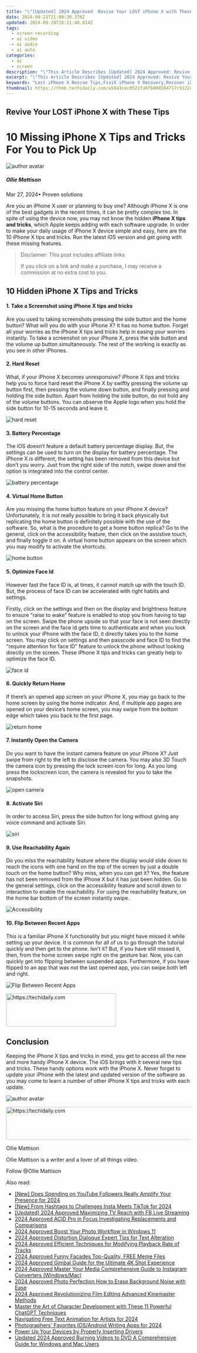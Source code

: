 ```yaml
---
title: "\"[Updated] 2024 Approved  Revive Your LOST iPhone X with These Tips\""
date: 2024-09-21T21:09:20.376Z
updated: 2024-09-28T18:21:48.814Z
tags: 
  - screen-recording
  - ai video
  - ai audio
  - ai auto
categories: 
  - ai
  - screen
description: "\"This Article Describes [Updated] 2024 Approved: Revive Your LOST iPhone X with These Tips\""
excerpt: "\"This Article Describes [Updated] 2024 Approved: Revive Your LOST iPhone X with These Tips\""
keywords: "Lost iPhone X Rescue Tips,FixiX iPhone X Recovery,Recover iX Phone X Guide,Restore iPhone X Lost Data,Find Missing iPhone X Ways,Rescue iPhone X Settings,Revive iPhone X Lost State"
thumbnail: https://thmb.techidaily.com/a50a3cec0521fa6fb800284717c9122c07291a0277fd1f77229ad231586b5b14.jpg
---
```


## Revive Your LOST iPhone X with These Tips

# 10 Missing iPhone X Tips and Tricks For You to Pick Up

![author avatar](https://images.wondershare.com/filmora/article-images/ollie-mattison.jpg)

##### Ollie Mattison

 Mar 27, 2024• Proven solutions

Are you an iPhone X user or planning to buy one? Although iPhone X is one of the best gadgets in the recent times, it can be pretty complex too. In spite of using the device now, you may not know the hidden **iPhone X tips and tricks**, which Apple keeps adding with each software upgrade. In order to make your daily usage of iPhone X device simple and easy, here are the 10 iPhone X tips and tricks. Run the latest iOS version and get going with these missing features.

>  Disclaimer: This post includes affiliate links
>
>  If you click on a link and make a purchase, I may receive a commission at no extra cost to you.
>

## 10 Hidden iPhone X Tips and Tricks

#### 1\. Take a Screenshot using iPhone X tips and tricks

Are you used to taking screenshots pressing the side button and the home button? What will you do with your iPhone X? It has no home button. Forget all your worries as the iPhone X tips and tricks help in easing your worries instantly. To take a screenshot on your iPhone X, press the side button and the volume up button simultaneously. The rest of the working is exactly as you see in other iPhones.

#### 2\. Hard Reset

What, if your iPhone X becomes unresponsive? iPhone X tips and tricks help you to force hard reset the iPhone X by swiftly pressing the volume up button first, then pressing the volume down button, and finally pressing and holding the side button. Apart from holding the side button, do not hold any of the volume buttons. You can observe the Apple logo when you hold the side button for 10-15 seconds and leave it.

![hard reset](https://images.wondershare.com/filmora/article-images/iPhone-X-Hard-Reset-Buttons-min.png)

#### 3\. Battery Percentage

The iOS doesn’t feature a default battery percentage display. But, the settings can be used to turn on the display for battery percentage. The iPhone X is different, the setting has been removed from this device but don’t you worry. Just from the right side of the notch, swipe down and the option is integrated into the control center.

![battery percentage](https://images.wondershare.com/filmora/article-images/iOS_battery_percentage.jpg)

#### 4\. Virtual Home Button

Are you missing the home button feature on your iPhone X device? Unfortunately, it is not really possible to bring it back physically but replicating the home button is definitely possible with the use of the software. So, what is the procedure to get a home button replica? Go to the general, click on the accessibility feature, then click on the assistive touch, and finally toggle it on. A virtual home button appears on the screen which you may modify to activate the shortcuts.

![home button](https://images.wondershare.com/filmora/article-images/iphone-home-button.jpg)

#### 5\. Optimize Face Id

However fast the face ID is, at times, it cannot match up with the touch ID. But, the process of face ID can be accelerated with right habits and settings.

Firstly, click on the settings and then on the display and brightness feature to ensure “raise to wake” feature is enabled to stop you from having to tap on the screen. Swipe the phone upside so that your face is not seen directly on the screen and the face id gets time to authenticate and when you look to unlock your iPhone with the face ID, it directly takes you to the home screen. You may click on settings and then passcode and face ID to find the “require attention for face ID” feature to unlock the phone without looking directly on the screen. These iPhone X tips and tricks can greatly help to optimize the face ID.

![face id](https://images.wondershare.com/filmora/article-images/settings-face-id2.jpg)

#### 6\. Quickly Return Home

If there’s an opened app screen on your iPhone X, you may go back to the home screen by using the home indicator. And, if multiple app pages are opened on your device’s home screen, you may swipe from the bottom edge which takes you back to the first page.

![return home](https://images.wondershare.com/filmora/article-images/home-indicator-iphone-x.jpg)

#### 7\. Instantly Open the Camera

Do you want to have the instant camera feature on your iPhone X? Just swipe from right to the left to disclose the camera. You may also 3D Touch the camera icon by pressing the lock screen icon for long. As you long press the lockscreen icon, the camera is revealed for you to take the snapshots.

![open camera](https://images.wondershare.com/filmora/article-images/iphone-x-open-camera.jpg)

#### 8\. Activate Siri

In order to access Siri, press the side button for long without giving any voice command and activate Siri.

![siri](https://images.wondershare.com/filmora/article-images/siri.jpg)

#### 9\. Use Reachability Again

Do you miss the reachability feature where the display would slide down to reach the icons with one hand on the top of the screen by just a double touch on the home button? Why miss, when you can get it? Yes, the feature has not been removed from the iPhone X but it has just been hidden. Go to the general settings, click on the accessibility feature and scroll down to interaction to enable the reachability. For using the reachability feature, on the home bar bottom of the screen instantly swipe.

![Accessibility](https://images.wondershare.com/filmora/article-images/Accessibility.png)

#### 10\. Flip Between Recent Apps

This is a familiar iPhone X functionality but you might have missed it while setting up your device. It is common for all of us to go through the tutorial quickly and then get to the phone. Isn’t it? But, if you have still missed it, then, from the home screen swipe right on the gesture bar. Now, you can quickly get into flipping between suspended apps. Furthermore, if you have flipped to an app that was not the last opened app, you can swipe both left and right.

![Flip Between Recent Apps](https://images.wondershare.com/filmora/article-images/iphone-x-multitasking.jpg)

<!-- affiliate ads begin -->
<a href="https://aligracehair.sjv.io/c/5597632/2012401/19272" target="_top" id="2012401">
  <img src="//a.impactradius-go.com/display-ad/19272-2012401" border="0" alt="https://techidaily.com" width="300" height="90"/>
</a>
<img height="0" width="0" src="https://aligracehair.sjv.io/i/5597632/2012401/19272" style="position:absolute;visibility:hidden;" border="0" />
<!-- affiliate ads end -->

## Conclusion

Keeping the iPhone X tips and tricks in mind, you get to access all the new and more handy iPhone X device. The iOS brings with it several new tips and tricks. These handy options work with the iPhone X. Never forget to update your iPhone with the latest and updated version of the software as you may come to learn a number of other iPhone X tips and tricks with each update.

![author avatar](https://images.wondershare.com/filmora/article-images/ollie-mattison.jpg)

<!-- affiliate ads begin -->
<a href="https://aligracehair.sjv.io/c/5597632/1880944/19272" target="_top" id="1880944">
  <img src="//a.impactradius-go.com/display-ad/19272-1880944" border="0" alt="https://techidaily.com" width="728" height="90"/>
</a>
<img height="0" width="0" src="https://aligracehair.sjv.io/i/5597632/1880944/19272" style="position:absolute;visibility:hidden;" border="0" />
<!-- affiliate ads end -->

Ollie Mattison

Ollie Mattison is a writer and a lover of all things video.

Follow @Ollie Mattison


<ins class="adsbygoogle"
     style="display:block"
     data-ad-format="autorelaxed"
     data-ad-client="ca-pub-7571918770474297"
     data-ad-slot="1223367746"></ins>



<ins class="adsbygoogle"
     style="display:block"
     data-ad-client="ca-pub-7571918770474297"
     data-ad-slot="8358498916"
     data-ad-format="auto"
     data-full-width-responsive="true"></ins>


<span class="atpl-alsoreadstyle">Also read:</span>
<div><ul>
<li><a href="https://facebook-video-share.techidaily.com/new-does-spending-on-youtube-followers-really-amplify-your-presence-for-2024/"><u>[New] Does Spending on YouTube Followers Really Amplify Your Presence for 2024</u></a></li>
<li><a href="https://fox-blue.techidaily.com/new-from-hashtags-to-challenges-insta-meets-tiktok-for-2024/"><u>[New] From Hashtags to Challenges Insta Meets TikTok for 2024</u></a></li>
<li><a href="https://facebook-videos.techidaily.com/updated-2024-approved-maximizing-tv-reach-with-fb-live-streaming/"><u>[Updated] 2024 Approved Maximizing TV Reach with FB Live Streaming</u></a></li>
<li><a href="https://fox-links.techidaily.com/2024-approved-acid-pro-in-focus-investigating-replacements-and-comparisons/"><u>2024 Approved ACID Pro in Focus Investigating Replacements and Comparisons</u></a></li>
<li><a href="https://fox-links.techidaily.com/2024-approved-boost-your-photo-workflow-in-windows-11/"><u>2024 Approved Boost Your Photo Workflow in Windows 11</u></a></li>
<li><a href="https://fox-links.techidaily.com/2024-approved-distortion-dialogue-expert-tips-for-text-alteration/"><u>2024 Approved Distortion Dialogue Expert Tips for Text Alteration</u></a></li>
<li><a href="https://fox-links.techidaily.com/2024-approved-efficient-techniques-for-modifying-playback-rate-of-tracks/"><u>2024 Approved Efficient Techniques for Modifying Playback Rate of Tracks</u></a></li>
<li><a href="https://fox-links.techidaily.com/2024-approved-funny-facades-top-quality-free-meme-files/"><u>2024 Approved Funny Facades Top-Quality, FREE Meme Files</u></a></li>
<li><a href="https://fox-links.techidaily.com/2024-approved-gimbal-guide-for-the-ultimate-4k-shot-experience/"><u>2024 Approved Gimbal Guide for the Ultimate 4K Shot Experience</u></a></li>
<li><a href="https://instagram-clips.techidaily.com/2024-approved-master-your-media-comprehensive-guide-to-instagram-converters-windowsmac/"><u>2024 Approved Master Your Media Comprehensive Guide to Instagram Converters (Windows/Mac)</u></a></li>
<li><a href="https://fox-links.techidaily.com/2024-approved-photo-perfection-how-to-erase-background-noise-with-ease/"><u>2024 Approved Photo Perfection How to Erase Background Noise with Ease</u></a></li>
<li><a href="https://fox-links.techidaily.com/2024-approved-revolutionizing-film-editing-advanced-kinemaster-methods/"><u>2024 Approved Revolutionizing Film Editing Advanced Kinemaster Methods</u></a></li>
<li><a href="https://tech-haven.techidaily.com/master-the-art-of-character-development-with-these-11-powerful-chatgpt-techniques/"><u>Master the Art of Character Development with These 11 Powerful ChatGPT Techniques</u></a></li>
<li><a href="https://extra-support.techidaily.com/navigating-free-text-animation-for-artists-for-2024/"><u>Navigating Free Text Animation for Artists for 2024</u></a></li>
<li><a href="https://extra-guidance.techidaily.com/photographers-favorites-iosandroid-writing-apps-for-2024/"><u>Photographers' Favorites IOS/Android Writing Apps for 2024</u></a></li>
<li><a href="https://driver-install.techidaily.com/power-up-your-devices-by-properly-inserting-drivers/"><u>Power Up Your Devices by Properly Inserting Drivers</u></a></li>
<li><a href="https://ai-video-apps.techidaily.com/updated-2024-approved-burning-videos-to-dvd-a-comprehensive-guide-for-windows-and-mac-users/"><u>Updated 2024 Approved Burning Videos to DVD A Comprehensive Guide for Windows and Mac Users</u></a></li>
</ul></div>

